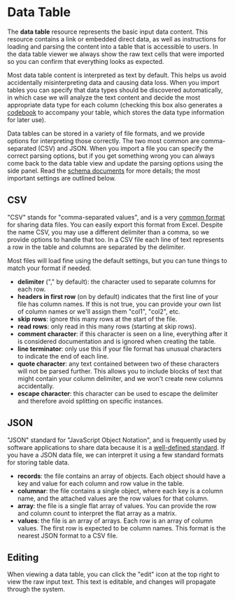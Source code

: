 # Data Table

The **data table** resource represents the basic input data content. This resource contains a link or embedded direct data, as well as instructions for loading and parsing the content into a table that is accessible to users. In the data table viewer we always show the raw text cells that were imported so you can confirm that everything looks as expected.

Most data table content is interpreted as text by default. This helps us avoid accidentally misinterpreting data and causing data loss. When you import tables you can specify that data types should be discovered automatically, in which case we will analyze the text content and decide the most appropriate data type for each column (checking this box also generates a [codebook](../codebook/index.md) to accompany your table, which stores the data type information for later use).

Data tables can be stored in a variety of file formats, and we provide options for interpreting those correctly. The two most common are comma-separated (CSV) and JSON. When you import a file you can specify the correct parsing options, but if you get something wrong you can always come back to the data table view and update the parsing options using the side panel. Read the [schema documents](./schema.md) for more details; the most important settings are outlined below.

## CSV

"CSV" stands for "comma-separated values", and is a very [common format](https://en.wikipedia.org/wiki/Comma-separated_values) for sharing data files. You can easily export this format from Excel. Despite the name CSV, you may use a different delimiter than a comma, so we provide options to handle that too. In a CSV file each line of text represents a row in the table and columns are separated by the delimiter.

Most files will load fine using the default settings, but you can tune things to match your format if needed.

- **delimiter** ("," by default): the character used to separate columns for each row.
- **headers in first row** (on by default) indicates that the first line of your file has column names. If this is not true, you can provide your own list of column names or we'll assign them "col1", "col2", etc.
- **skip rows**: ignore this many rows at the start of the file.
- **read rows**: only read in this many rows (starting at skip rows).
- **comment character**: if this character is seen on a line, everything after it is considered documentation and is ignored when creating the table.
- **line terminator**: only use this if your file format has unusual characters to indicate the end of each line.
- **quote character**: any text contained between two of these characters will not be parsed further. This allows you to include blocks of text that might contain your column delimiter, and we won't create new columns accidentally.
- **escape character**: this character can be used to escape the delimiter and therefore avoid splitting on specific instances.

## JSON

"JSON" standard for "JavaScript Object Notation", and is frequently used by software applications to share data because it is a [well-defined standard](https://www.json.org/json-en.html). If you have a JSON data file, we can interpret it using a few standard formats for storing table data.

- **records**: the file contains an array of objects. Each object should have a key and value for each column and row value in the table.
- **columnar**: the file contains a single object, where each key is a column name, and the attached values are the row values for that column.
- **array**: the file is a single flat array of values. You can provide the row and column count to interpret the flat array as a matrix.
- **values**: the file is an array of arrays. Each row is an array of column values. The first row is expected to be column names. This format is the nearest JSON format to a CSV file.

## Editing

When viewing a data table, you can click the "edit" icon at the top right to view the raw input text. This text is editable, and changes will propagate through the system.
